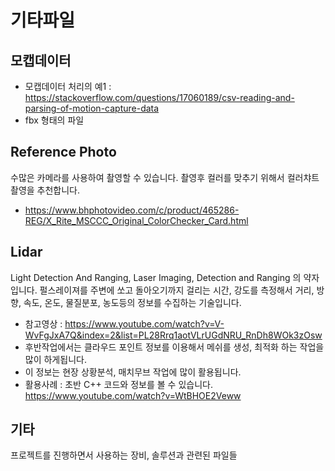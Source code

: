 # 기타파일

## 모캡데이터

- 모캡데이터 처리의 예1 : https://stackoverflow.com/questions/17060189/csv-reading-and-parsing-of-motion-capture-data
- fbx 형태의 파일

## Reference Photo

수많은 카메라를 사용하여 촬영할 수 있습니다.
촬영후 컬러를 맞추기 위해서 컬러챠트 촬영을 추천합니다.

- https://www.bhphotovideo.com/c/product/465286-REG/X_Rite_MSCCC_Original_ColorChecker_Card.html

## Lidar

Light Detection And Ranging, Laser Imaging, Detection and Ranging 의 약자입니다.
펄스레이져를 주변에 쏘고 돌아오기까지 걸리는 시간, 강도를 측정해서 거리, 방향, 속도, 온도, 물질분포, 농도등의 정보를 수집하는 기술입니다.

- 참고영상 : https://www.youtube.com/watch?v=V-WvFgJxA7Q&index=2&list=PL28Rrq1aotVLrUGdNRU_RnDh8WOk3zOsw
- 후반작업에서는 클라우드 포인트 정보를 이용해서 메쉬를 생성, 최적화 하는 작업을 많이 하게됩니다.
- 이 정보는 현장 상황분석, 매치무브 작업에 많이 활용됩니다.
- 활용사례 : 초반 C++ 코드와 정보를 볼 수 있습니다. https://www.youtube.com/watch?v=WtBHOE2Veww

## 기타

프로젝트를 진행하면서 사용하는 장비, 솔루션과 관련된 파일들